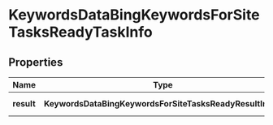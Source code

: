# KeywordsDataBingKeywordsForSiteTasksReadyTaskInfo

## Properties

| Name | Type | Description | Notes |
|------------ | ------------- | ------------- | -------------|
**result** | **KeywordsDataBingKeywordsForSiteTasksReadyResultInfo[]** | array of results |[optional]|